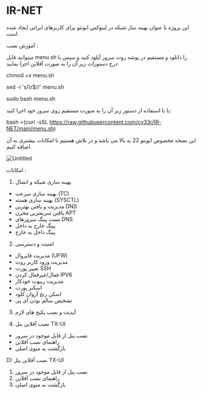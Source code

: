 # IR-NET
این پروژه با عنوان بهینه ساز شبکه در لینوکس ابونتو برای کاربرهای ایرانی ایجاد شده است.




آموزش نصب :




میتوانید فایل menu.sh را دانلود و مستقیم در پوشه روت سرور آپلود کنید و سپس با درج دستورات زیر آن را به صورت آفلاین اجرا نمایید:


chmod +x menu.sh

sed -i 's/\r$//' menu.sh

sudo bash menu.sh


یا با استفاده از دستور زیر آن را به صورت مستقیم روی سرور خود اجرا کنید:




bash <(curl -sSL https://raw.githubusercontent.com/cy33r/IR-NET/main/menu.sh)





این نسخه مخصوص ابونتو 22 به بالا می باشد و در تلاش هستیم تا امکانات بیشتری به آن اضافه کنیم.




![Untitled](https://github.com/user-attachments/assets/0d893226-446c-451f-bf51-9b31e8f9af66)





امکانات :

1) بهینه سازی شبکه و اتصال

- بهینه سازی سرعت (TC)
- بهینه سازی هسته (SYSCTL)
- مدیریت و یافتن بهترین DNS
- یافتن سریعترین مخزن APT
- تست پینگ سرورهای DNS
- پینگ خارج به داخل
- پینگ داخل به خارج



2) امنیت و دسترسی

- مدیریت فایروال (UFW)
- مدیریت ورود کاربر روت
- تغییر پورت SSH
- فعال/غیرفعال کردن IPV6
- مدیریت ریبوت خودکار
- اسکنر پورت
- اسکن رنج آروان کلود
- تشخیص سالم بودن آی پی



3) آپدیت و نصب پکیج های لازم


4) نصب آفلاین پنل TX-UI

- نصب پنل از فایل موجود در سرور
- راهنمای نصب آفلاین
- بازگشت به منوی اصلی





D) نصب آفلاین پنل TX-UI
1) نصب پنل از فایل موجود در سرور
2) راهنمای نصب آفلاین
3) بازگشت به منوی اصلی


